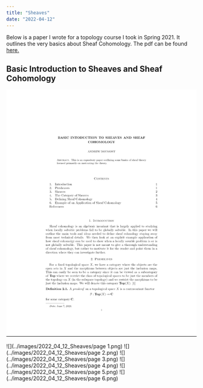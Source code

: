```yaml
---
title: "Sheaves"
date: "2022-04-12"
---
```


Below is a paper I wrote for a topology course I took in Spring 2021. It outlines the very basics about Sheaf Cohomology. The pdf can be found <a href="https://ad-site.netlify.app/static/Sheaf_Cohomology_Intro.pdf">here.</a>

## Basic Introduction to Sheaves and Sheaf Cohomology

<img src="../images/2022_04_12_Sheaves/page 1.png" alt="page 1" style="border-bottom: 1px solid black">

![](../images/2022_04_12_Sheaves/page 1.png)
![](../images/2022_04_12_Sheaves/page 2.png)
![](../images/2022_04_12_Sheaves/page 3.png)
![](../images/2022_04_12_Sheaves/page 4.png)
![](../images/2022_04_12_Sheaves/page 5.png)
![](../images/2022_04_12_Sheaves/page 6.png)
